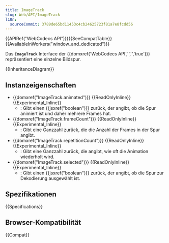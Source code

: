 ```yaml
---
title: ImageTrack
slug: Web/API/ImageTrack
l10n:
  sourceCommit: 3789de65bd11453c4cb24625723f81a7e8fcdd56
---
```


{{APIRef("WebCodecs API")}}{{SeeCompatTable}}{{AvailableInWorkers("window_and_dedicated")}}

Das **`ImageTrack`** Interface der {{domxref('WebCodecs API','','','true')}} repräsentiert eine einzelne Bildspur.

{{InheritanceDiagram}}

## Instanzeigenschaften

- {{domxref("ImageTrack.animated")}} {{ReadOnlyInline}} {{Experimental_Inline}}
  - : Gibt einen {{jsxref("boolean")}} zurück, der angibt, ob die Spur animiert ist und daher mehrere Frames hat.
- {{domxref("ImageTrack.frameCount")}} {{ReadOnlyInline}} {{Experimental_Inline}}
  - : Gibt eine Ganzzahl zurück, die die Anzahl der Frames in der Spur angibt.
- {{domxref("ImageTrack.repetitionCount")}} {{ReadOnlyInline}} {{Experimental_Inline}}
  - : Gibt eine Ganzzahl zurück, die angibt, wie oft die Animation wiederholt wird.
- {{domxref("ImageTrack.selected")}} {{ReadOnlyInline}} {{Experimental_Inline}}
  - : Gibt einen {{jsxref("boolean")}} zurück, der angibt, ob die Spur zur Dekodierung ausgewählt ist.

## Spezifikationen

{{Specifications}}

## Browser-Kompatibilität

{{Compat}}
